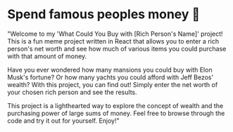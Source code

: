 # Spend famous peoples money 🤑

"Welcome to my 'What Could You Buy with [Rich Person's Name]' project! This is a fun meme project written in React that allows you to enter a rich person's net worth and see how much of various items you could purchase with that amount of money.

Have you ever wondered how many mansions you could buy with Elon Musk's fortune? Or how many yachts you could afford with Jeff Bezos' wealth? With this project, you can find out! Simply enter the net worth of your chosen rich person and see the results.

This project is a lighthearted way to explore the concept of wealth and the purchasing power of large sums of money. Feel free to browse through the code and try it out for yourself. Enjoy!"
